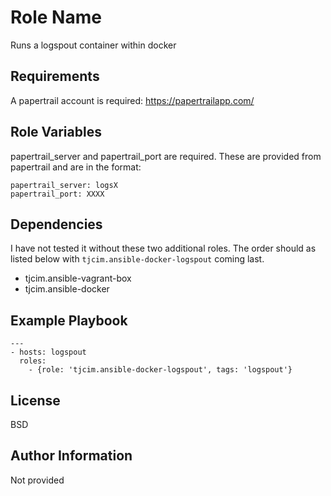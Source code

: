 Role Name
=========

Runs a logspout container within docker

Requirements
------------

A papertrail account is required: https://papertrailapp.com/

Role Variables
--------------

papertrail_server and papertrail_port are required. These are provided from papertrail and are in the format:

    papertrail_server: logsX
    papertrail_port: XXXX

Dependencies
------------

I have not tested it without these two additional roles. The order should as listed below with `tjcim.ansible-docker-logspout` coming last.

* tjcim.ansible-vagrant-box
* tjcim.ansible-docker

Example Playbook
----------------

    ---
    - hosts: logspout
      roles:
        - {role: 'tjcim.ansible-docker-logspout', tags: 'logspout'}

License
-------

BSD

Author Information
------------------

Not provided
